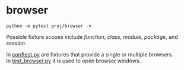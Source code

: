 # browser


``` 
python -m pytest proj/browser -v
```

Possible fixture scopes include _function_, _class_, _module_, _package_, and _session_.

In [conftest.py](conftest.py) are fixtures that provide a single or multiple browsers.<br>
In [test_browser.py](test_browser.py) it is used to open browser windows.
